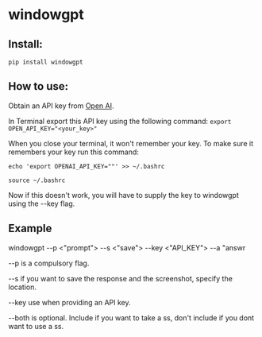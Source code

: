 # windowgpt

<!-- For accessability if it stops working: 
export PATH="$HOME/Personal_Projects/ScreenGrab:$PATH" 
source ~/.bashrc
-->

## Install:
`pip install windowgpt`


## How to use:

Obtain an API key from [Open AI](https://platform.openai.com/docs/overview).

In Terminal export this API key using the following command: `export OPEN_API_KEY="<your_key>"`

When you close your terminal, it won't remember your key. To make sure it remembers your key run this command:

`echo 'export OPENAI_API_KEY=""' >> ~/.bashrc`

`source ~/.bashrc`

Now if this doesn't work, you will have to supply the key to windowgpt using the --key flag.

## Example

windowgpt --p <"prompt"> --s <"save"> --key <"API_KEY"> --a "answr

--p is a compulsory flag.

--s if you want to save the response and the screenshot, specify the location.

--key use when providing an API key.

--both is optional. Include if you want to take a ss, don't include if you dont want to use a ss.



